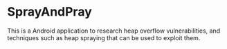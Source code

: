 # SprayAndPray
This is a Android application to research heap overflow vulnerabilities, and techniques such as heap spraying that can be used to exploit them.
